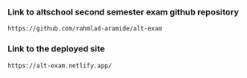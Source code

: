 ### Link to altschool second semester exam github repository
`https://github.com/rahmlad-aramide/alt-exam`

### Link to the deployed site
`https://alt-exam.netlify.app/`